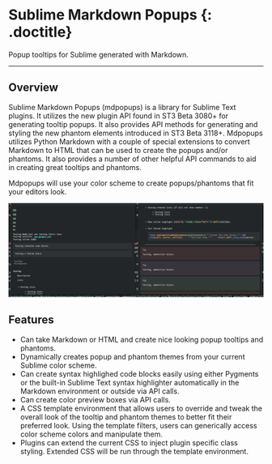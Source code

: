 # Sublime Markdown Popups {: .doctitle}
Popup tooltips for Sublime generated with Markdown.

---

## Overview
Sublime Markdown Popups (mdpopups) is a library for Sublime Text plugins.  It utilizes the new plugin API found in ST3 Beta 3080+ for generating tooltip popups. It also provides API methods for generating and styling the new phantom elements introduced in ST3 Beta 3118+.  Mdpopups utilizes Python Markdown with a couple of special extensions to convert Markdown to HTML that can be used to create the popups and/or phantoms.  It also provides a number of other helpful API commands to aid in creating great tooltips and phantoms.

Mdpopups will use your color scheme to create popups/phantoms that fit your editors look.

![Screenshot](images/tooltips_test.png)

## Features

- Can take Markdown or HTML and create nice looking popup tooltips and phantoms.
- Dynamically creates popup and phantom themes from your current Sublime color scheme.
- Can create syntax highlighed code blocks easily using either Pygments or the built-in Sublime Text syntax highlighter automatically in the Markdown environment or outside via API calls.
- Can create color preview boxes via API calls.
- A CSS template environment that allows users to override and tweak the overall look of the tooltip and phantom themes to better fit their preferred look.  Using the template filters, users can generically access color scheme colors and manipulate them.
- Plugins can extend the current CSS to inject plugin specific class styling.  Extended CSS will be run through the template environment.

